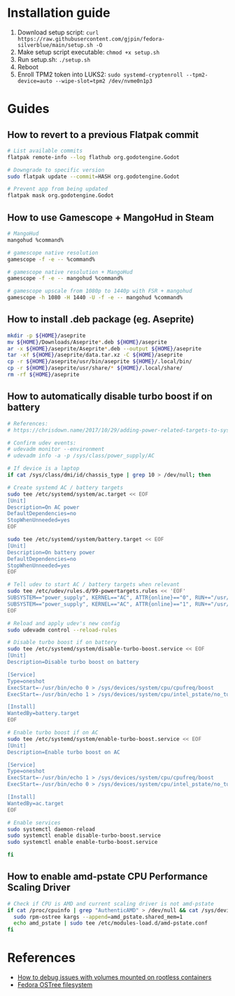 # Installation guide
1. Download setup script: `curl https://raw.githubusercontent.com/gjpin/fedora-silverblue/main/setup.sh -O`
2. Make setup script executable: `chmod +x setup.sh`
3. Run setup.sh: `./setup.sh`
4. Reboot
5. Enroll TPM2 token into LUKS2: `sudo systemd-cryptenroll --tpm2-device=auto --wipe-slot=tpm2 /dev/nvme0n1p3`

# Guides
## How to revert to a previous Flatpak commit
```bash
# List available commits
flatpak remote-info --log flathub org.godotengine.Godot

# Downgrade to specific version
sudo flatpak update --commit=HASH org.godotengine.Godot

# Prevent app from being updated
flatpak mask org.godotengine.Godot
```

## How to use Gamescope + MangoHud in Steam
```bash
# MangoHud
mangohud %command%

# gamescope native resolution
gamescope -f -e -- %command%

# gamescope native resolution + MangoHud
gamescope -f -e -- mangohud %command%

# gamescope upscale from 1080p to 1440p with FSR + mangohud
gamescope -h 1080 -H 1440 -U -f -e -- mangohud %command%
```

## How to install .deb package (eg. Aseprite)
```bash
mkdir -p ${HOME}/aseprite
mv ${HOME}/Downloads/Aseprite*.deb ${HOME}/aseprite
ar -x ${HOME}/aseprite/Aseprite*.deb --output ${HOME}/aseprite
tar -xf ${HOME}/aseprite/data.tar.xz -C ${HOME}/aseprite
cp -r ${HOME}/aseprite/usr/bin/aseprite ${HOME}/.local/bin/
cp -r ${HOME}/aseprite/usr/share/* ${HOME}/.local/share/
rm -rf ${HOME}/aseprite
```

## How to automatically disable turbo boost if on battery
```bash
# References:
# https://chrisdown.name/2017/10/29/adding-power-related-targets-to-systemd.html

# Confirm udev events:
# udevadm monitor --environment
# udevadm info -a -p /sys/class/power_supply/AC

# If device is a laptop
if cat /sys/class/dmi/id/chassis_type | grep 10 > /dev/null; then

# Create systemd AC / battery targets
sudo tee /etc/systemd/system/ac.target << EOF
[Unit]
Description=On AC power
DefaultDependencies=no
StopWhenUnneeded=yes
EOF

sudo tee /etc/systemd/system/battery.target << EOF
[Unit]
Description=On battery power
DefaultDependencies=no
StopWhenUnneeded=yes
EOF

# Tell udev to start AC / battery targets when relevant
sudo tee /etc/udev/rules.d/99-powertargets.rules << 'EOF'
SUBSYSTEM=="power_supply", KERNEL=="AC", ATTR{online}=="0", RUN+="/usr/bin/systemctl start battery.target"
SUBSYSTEM=="power_supply", KERNEL=="AC", ATTR{online}=="1", RUN+="/usr/bin/systemctl start ac.target"
EOF

# Reload and apply udev's new config
sudo udevadm control --reload-rules

# Disable turbo boost if on battery 
sudo tee /etc/systemd/system/disable-turbo-boost.service << EOF
[Unit]
Description=Disable turbo boost on battery

[Service]
Type=oneshot
ExecStart=-/usr/bin/echo 0 > /sys/devices/system/cpu/cpufreq/boost
ExecStart=-/usr/bin/echo 1 > /sys/devices/system/cpu/intel_pstate/no_turbo

[Install]
WantedBy=battery.target
EOF

# Enable turbo boost if on AC 
sudo tee /etc/systemd/system/enable-turbo-boost.service << EOF
[Unit]
Description=Enable turbo boost on AC

[Service]
Type=oneshot
ExecStart=-/usr/bin/echo 1 > /sys/devices/system/cpu/cpufreq/boost
ExecStart=-/usr/bin/echo 0 > /sys/devices/system/cpu/intel_pstate/no_turbo

[Install]
WantedBy=ac.target
EOF

# Enable services
sudo systemctl daemon-reload
sudo systemctl enable disable-turbo-boost.service
sudo systemctl enable enable-turbo-boost.service

fi
```

## How to enable amd-pstate CPU Performance Scaling Driver
```bash
# Check if CPU is AMD and current scaling driver is not amd-pstate
if cat /proc/cpuinfo | grep "AuthenticAMD" > /dev/null && cat /sys/devices/system/cpu/cpu0/cpufreq/scaling_driver | grep -v "amd-pstate" > /dev/null; then
  sudo rpm-ostree kargs --append=amd_pstate.shared_mem=1
  echo amd_pstate | sudo tee /etc/modules-load.d/amd-pstate.conf
fi
```

# References
- [How to debug issues with volumes mounted on rootless containers](https://www.redhat.com/sysadmin/debug-rootless-podman-mounted-volumes)
- [Fedora OSTree filesystem](https://docs.fedoraproject.org/en-US/fedora-coreos/storage/#_mounted_filesystems)